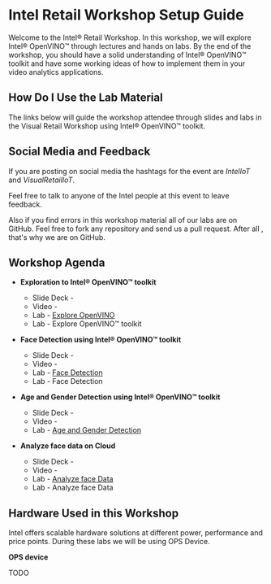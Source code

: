 # Intel Retail Workshop Setup Guide
Welcome to the Intel® Retail Workshop. In this workshop, we will explore Intel® OpenVINO™ through lectures and hands on labs. By the end of the workshop, you should have a solid understanding of Intel® OpenVINO™ toolkit and have some working ideas of how to implement them in your video analytics applications.
## How Do I Use the Lab Material
The links below will guide the workshop attendee through slides and labs in the Visual Retail Workshop using Intel® OpenVINO™ toolkit.


## Social Media and Feedback
If you are posting on social media the hashtags for the event are *IntelIoT* and *VisualRetailIoT*.

Feel free to talk to anyone of the Intel people at this event to leave feedback.

Also if you find errors in this workshop material all of our labs are on GitHub. Feel free to fork any repository and send us a pull request. After all , that's why we are on GitHub.
## Workshop Agenda
* **Exploration to Intel® OpenVINO™ toolkit**

  - Slide Deck -
  - Video -
  - Lab - [Explore OpenVINO](./Explore_OpenVINO.md)
  - Lab - Explore OpenVINO™ toolkit


* **Face Detection using Intel® OpenVINO™ toolkit**
  - Slide Deck -
  - Video -
  - Lab - [Face Detection](./Face_detection.md)
  - Lab - Face Detection


* **Age and Gender Detection using Intel® OpenVINO™ toolkit**
  - Slide Deck -
  - Video -
  - Lab - [Age and Gender Detection](./Age_Gender_Detection.md)


* **Analyze face data on Cloud**
    - Slide Deck -
    - Video -
    - Lab - [Analyze face Data](./Analyse_face_data_on_cloud.md)
    - Lab - Analyze face Data


## Hardware Used in this Workshop
Intel offers scalable hardware solutions at different power, performance and price points. During these labs we will be using OPS Device.

**OPS device**

TODO
